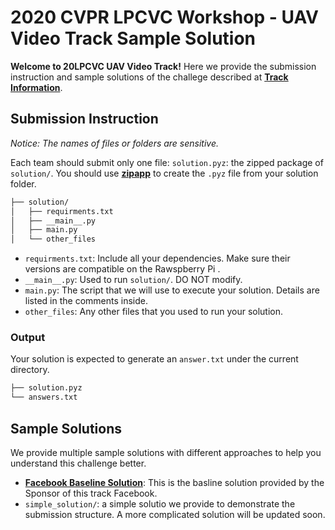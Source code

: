 # 2020 CVPR LPCVC Workshop - UAV Video Track Sample Solution
__Welcome to 20LPCVC UAV Video Track!__ Here we provide the submission instruction and sample solutions of the challege described at **[Track Information](https://lpcv.ai/2020CVPR/video-track)**.

## Submission Instruction
_Notice: The names of files or folders are sensitive._

Each team should submit only one file: `solution.pyz`: the zipped package of `solution/`. You should use __[zipapp](https://docs.python.org/3/library/zipapp.html)__ to create the `.pyz` file from your solution folder. 
```bash
├── solution/
│   ├── requirments.txt
│   ├── __main__.py
│   ├── main.py
│   └── other_files
```
* `requirments.txt`: Include all your dependencies. Make sure their versions are compatible on the Rawspberry Pi . 
* `__main__.py`: Used to run `solution/`. DO NOT modify.
* `main.py`: The script that we will use to execute your solution. Details are listed in the comments inside. 
* `other_files`: Any other files that you used to run your solution. 

### Output
Your solution is expected to generate an `answer.txt` under the current directory. 
```bash
├── solution.pyz
└── answers.txt
```

## Sample Solutions
We provide multiple sample solutions with different approaches to help you understand this challenge better. 
* **[Facebook Baseline Solution](https://github.com/sstsai-adl/workshops/tree/master/LPCV_2020/uav_video_challenge)**: This is the basline solution provided by the Sponsor of this track Facebook. 
* `simple_solution/`: a simple solutio we provide to demonstrate the submission structure. A more complicated solution will be updated soon.

